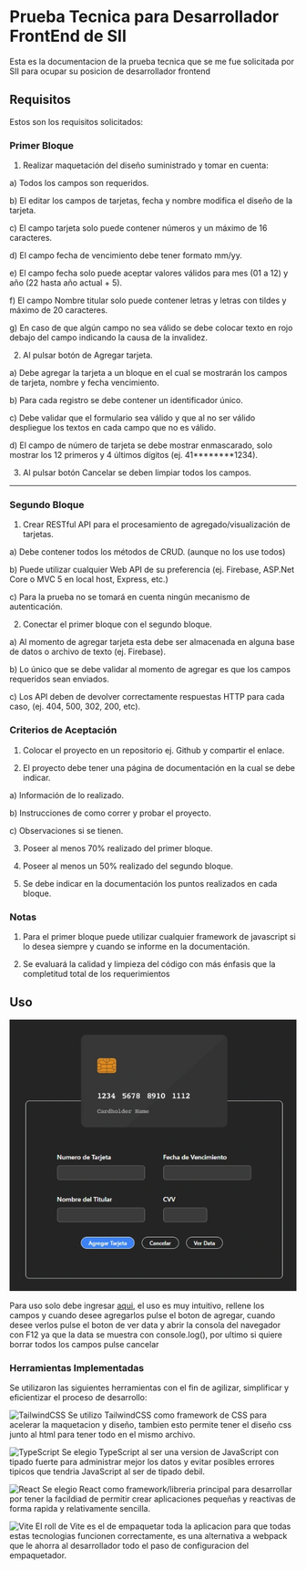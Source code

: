 

# Prueba Tecnica para Desarrollador FrontEnd de SII

  

Esta es la documentacion de la prueba tecnica que se me fue solicitada por SII para ocupar su posicion de desarrollador frontend

  

## Requisitos

Estos son los requisitos solicitados:

  

### Primer Bloque

1) Realizar maquetación del diseño suministrado y tomar en cuenta:

a) Todos los campos son requeridos.

b) El editar los campos de tarjetas, fecha y nombre modifica el diseño de la tarjeta.

c) El campo tarjeta solo puede contener números y un máximo de 16 caracteres.

d) El campo fecha de vencimiento debe tener formato mm/yy.

e) El campo fecha solo puede aceptar valores válidos para mes (01 a 12) y año (22 hasta año actual + 5).

f) El campo Nombre titular solo puede contener letras y letras con tildes y máximo de 20 caracteres.

g) En caso de que algún campo no sea válido se debe colocar texto en rojo debajo del campo indicando la causa de la invalidez.

2) Al pulsar botón de Agregar tarjeta.

a) Debe agregar la tarjeta a un bloque en el cual se mostrarán los campos de tarjeta, nombre y fecha vencimiento.

b) Para cada registro se debe contener un identificador único.

c) Debe validar que el formulario sea válido y que al no ser válido despliegue los textos en cada campo que no es válido.

d) El campo de número de tarjeta se debe mostrar enmascarado, solo mostrar los 12 primeros y 4 últimos dígitos (ej. 41********1234).

3) Al pulsar botón Cancelar se deben limpiar todos los campos.

  

------------

  

### Segundo Bloque

1) Crear RESTful API para el procesamiento de agregado/visualización de tarjetas.

a) Debe contener todos los métodos de CRUD. (aunque no los use todos)

b) Puede utilizar cualquier Web API de su preferencia (ej. Firebase, ASP.Net Core o MVC 5 en local host, Express, etc.)

c) Para la prueba no se tomará en cuenta ningún mecanismo de autenticación.

2) Conectar el primer bloque con el segundo bloque.

a) Al momento de agregar tarjeta esta debe ser almacenada en alguna base de datos o archivo de texto (ej. Firebase).

b) Lo único que se debe validar al momento de agregar es que los campos requeridos sean enviados.

c) Los API deben de devolver correctamente respuestas HTTP para cada caso, (ej. 404, 500, 302, 200, etc).

  

### Criterios de Aceptación

1) Colocar el proyecto en un repositorio ej. Github y compartir el enlace.

2) El proyecto debe tener una página de documentación en la cual se debe indicar.

a) Información de lo realizado.

b) Instrucciones de como correr y probar el proyecto.

c) Observaciones si se tienen.

3) Poseer al menos 70% realizado del primer bloque.

4) Poseer al menos un 50% realizado del segundo bloque.

5) Se debe indicar en la documentación los puntos realizados en cada bloque.

  

### Notas

1) Para el primer bloque puede utilizar cualquier framework de javascript si lo desea siempre y cuando se informe en la documentación.

2) Se evaluará la calidad y limpieza del código con más énfasis que la completitud total de los requerimientos

  
  

## Uso

  
![enter image description here](https://raw.githubusercontent.com/Yordyr06/tt-sii/main/src/assets/TT-Sii.webp)


Para uso solo debe ingresar [aqui](https://tt-nssfgwt7g-yordy-almontes-projects.vercel.app/), el uso es muy intuitivo,  rellene los campos y cuando desee agregarlos pulse el boton de agregar, cuando desee verlos pulse el boton de ver data y abrir la consola del navegador con F12 ya que la data se muestra con console.log(), por ultimo si quiere borrar todos los campos pulse cancelar


  

### Herramientas Implementadas
Se utilizaron las siguientes herramientas con el fin de agilizar, simplificar y eficientizar el proceso de desarrollo:
  



  
![TailwindCSS](https://img.shields.io/badge/tailwindcss-%2338B2AC.svg?style=for-the-badge&logo=tailwind-css&logoColor=white)
Se utilizo TailwindCSS como framework de CSS para acelerar la maquetacion y diseño, tambien esto permite tener el diseño css junto al html para tener todo en el mismo archivo.

![TypeScript](https://img.shields.io/badge/typescript-%23007ACC.svg?style=for-the-badge&logo=typescript&logoColor=white)
Se elegio TypeScript al ser una version de JavaScript con tipado fuerte para administrar mejor los datos y evitar posibles errores tipicos que tendria JavaScript al ser de tipado debil.

![React](https://img.shields.io/badge/react-%2320232a.svg?style=for-the-badge&logo=react&logoColor=%2361DAFB)
Se elegio React como framework/libreria principal para desarrollar por tener la facildiad de permitir crear aplicaciones pequeñas y reactivas de forma rapida y relativamente sencilla.

![Vite](https://img.shields.io/badge/vite-%23646CFF.svg?style=for-the-badge&logo=vite&logoColor=white)
El roll de Vite es el de empaquetar toda la aplicacion para que todas estas tecnologias funcionen correctamente, es una alternativa a webpack que le ahorra al desarrollador todo el paso de configuracion del empaquetador.
